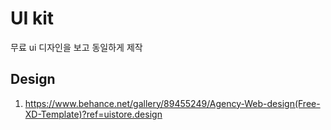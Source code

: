# UI kit
무료 ui 디자인을 보고 동일하게 제작
## Design
1. https://www.behance.net/gallery/89455249/Agency-Web-design(Free-XD-Template)?ref=uistore.design
